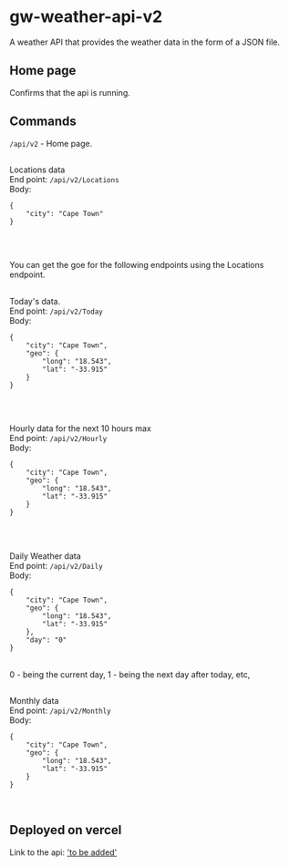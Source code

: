 # gw-weather-api-v2
A weather API that provides the weather data in the form of a JSON file.

## Home page
Confirms that the api is running.

## Commands
```/api/v2``` - Home page. <br>
##

Locations data <br>
End point: ```/api/v2/Locations``` <br>
Body: 
```
{
    "city": "Cape Town"
}
``` 
<br>

## 
You can get the goe for the following endpoints using the Locations endpoint.
##

Today's data. <br>
End point: ```/api/v2/Today``` <br>
Body: 
```
{
    "city": "Cape Town",
    "geo": {
        "long": "18.543",
        "lat": "-33.915"
    }
}
``` 
<br>

##

Hourly data for the next 10 hours max <br>
End point: ```/api/v2/Hourly``` <br>
Body: 
```
{
    "city": "Cape Town",
    "geo": {
        "long": "18.543",
        "lat": "-33.915"
    }
}
``` 
<br>

##

Daily Weather data <br>
End point: ```/api/v2/Daily``` <br>
Body: 
```
{
    "city": "Cape Town",
    "geo": {
        "long": "18.543",
        "lat": "-33.915"
    },
    "day": "0"
}
``` 
<br>
0 - being the current day, 1 - being the next day after today, etc,

##

Monthly data <br>
End point: ```/api/v2/Monthly``` <br>
Body: 
```
{
    "city": "Cape Town",
    "geo": {
        "long": "18.543",
        "lat": "-33.915"
    }
}
``` 
<br>

## Deployed on vercel
Link to the api: ['to be added']()
